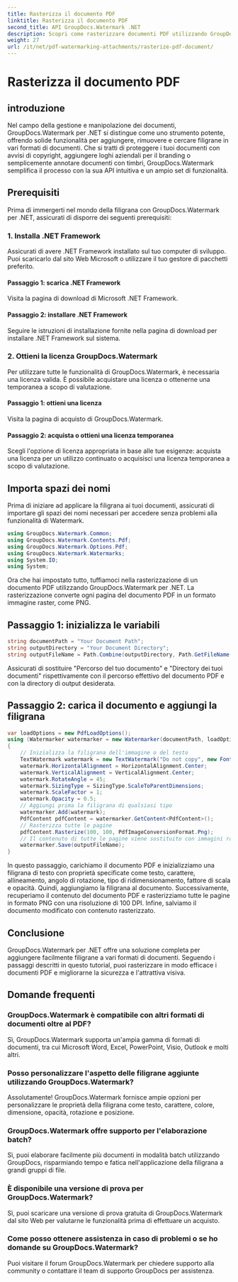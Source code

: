 ```yaml
---
title: Rasterizza il documento PDF
linktitle: Rasterizza il documento PDF
second_title: API GroupDocs.Watermark .NET
description: Scopri come rasterizzare documenti PDF utilizzando GroupDocs.Watermark per .NET. Migliora facilmente la sicurezza dei documenti e l'impatto visivo.
weight: 27
url: /it/net/pdf-watermarking-attachments/rasterize-pdf-document/
---
```


# Rasterizza il documento PDF

## introduzione
Nel campo della gestione e manipolazione dei documenti, GroupDocs.Watermark per .NET si distingue come uno strumento potente, offrendo solide funzionalità per aggiungere, rimuovere e cercare filigrane in vari formati di documenti. Che si tratti di proteggere i tuoi documenti con avvisi di copyright, aggiungere loghi aziendali per il branding o semplicemente annotare documenti con timbri, GroupDocs.Watermark semplifica il processo con la sua API intuitiva e un ampio set di funzionalità.
## Prerequisiti
Prima di immergerti nel mondo della filigrana con GroupDocs.Watermark per .NET, assicurati di disporre dei seguenti prerequisiti:
### 1. Installa .NET Framework
Assicurati di avere .NET Framework installato sul tuo computer di sviluppo. Puoi scaricarlo dal sito Web Microsoft o utilizzare il tuo gestore di pacchetti preferito.
#### Passaggio 1: scarica .NET Framework
Visita la pagina di download di Microsoft .NET Framework.
#### Passaggio 2: installare .NET Framework
Seguire le istruzioni di installazione fornite nella pagina di download per installare .NET Framework sul sistema.
### 2. Ottieni la licenza GroupDocs.Watermark
Per utilizzare tutte le funzionalità di GroupDocs.Watermark, è necessaria una licenza valida. È possibile acquistare una licenza o ottenerne una temporanea a scopo di valutazione.
#### Passaggio 1: ottieni una licenza
Visita la pagina di acquisto di GroupDocs.Watermark.
#### Passaggio 2: acquista o ottieni una licenza temporanea
Scegli l'opzione di licenza appropriata in base alle tue esigenze: acquista una licenza per un utilizzo continuato o acquisisci una licenza temporanea a scopo di valutazione.

## Importa spazi dei nomi
Prima di iniziare ad applicare la filigrana ai tuoi documenti, assicurati di importare gli spazi dei nomi necessari per accedere senza problemi alla funzionalità di Watermark.
```csharp
using GroupDocs.Watermark.Common;
using GroupDocs.Watermark.Contents.Pdf;
using GroupDocs.Watermark.Options.Pdf;
using GroupDocs.Watermark.Watermarks;
using System.IO;
using System;
```

Ora che hai impostato tutto, tuffiamoci nella rasterizzazione di un documento PDF utilizzando GroupDocs.Watermark per .NET. La rasterizzazione converte ogni pagina del documento PDF in un formato immagine raster, come PNG.
## Passaggio 1: inizializza le variabili
```csharp
string documentPath = "Your Document Path";
string outputDirectory = "Your Document Directory";
string outputFileName = Path.Combine(outputDirectory, Path.GetFileName(documentPath));
```
Assicurati di sostituire "Percorso del tuo documento" e "Directory dei tuoi documenti" rispettivamente con il percorso effettivo del documento PDF e con la directory di output desiderata.
## Passaggio 2: carica il documento e aggiungi la filigrana
```csharp
var loadOptions = new PdfLoadOptions();
using (Watermarker watermarker = new Watermarker(documentPath, loadOptions))
{
    // Inizializza la filigrana dell'immagine o del testo
    TextWatermark watermark = new TextWatermark("Do not copy", new Font("Arial", 8));
    watermark.HorizontalAlignment = HorizontalAlignment.Center;
    watermark.VerticalAlignment = VerticalAlignment.Center;
    watermark.RotateAngle = 45;
    watermark.SizingType = SizingType.ScaleToParentDimensions;
    watermark.ScaleFactor = 1;
    watermark.Opacity = 0.5;
    // Aggiungi prima la filigrana di qualsiasi tipo
    watermarker.Add(watermark);
    PdfContent pdfContent = watermarker.GetContent<PdfContent>();
    // Rasterizza tutte le pagine
    pdfContent.Rasterize(100, 100, PdfImageConversionFormat.Png);
    // Il contenuto di tutte le pagine viene sostituito con immagini raster
    watermarker.Save(outputFileName);
}
```
In questo passaggio, carichiamo il documento PDF e inizializziamo una filigrana di testo con proprietà specificate come testo, carattere, allineamento, angolo di rotazione, tipo di ridimensionamento, fattore di scala e opacità. Quindi, aggiungiamo la filigrana al documento. Successivamente, recuperiamo il contenuto del documento PDF e rasterizziamo tutte le pagine in formato PNG con una risoluzione di 100 DPI. Infine, salviamo il documento modificato con contenuto rasterizzato.

## Conclusione
GroupDocs.Watermark per .NET offre una soluzione completa per aggiungere facilmente filigrane a vari formati di documenti. Seguendo i passaggi descritti in questo tutorial, puoi rasterizzare in modo efficace i documenti PDF e migliorarne la sicurezza e l'attrattiva visiva.
## Domande frequenti
### GroupDocs.Watermark è compatibile con altri formati di documenti oltre al PDF?
Sì, GroupDocs.Watermark supporta un'ampia gamma di formati di documenti, tra cui Microsoft Word, Excel, PowerPoint, Visio, Outlook e molti altri.
### Posso personalizzare l'aspetto delle filigrane aggiunte utilizzando GroupDocs.Watermark?
Assolutamente! GroupDocs.Watermark fornisce ampie opzioni per personalizzare le proprietà della filigrana come testo, carattere, colore, dimensione, opacità, rotazione e posizione.
### GroupDocs.Watermark offre supporto per l'elaborazione batch?
Sì, puoi elaborare facilmente più documenti in modalità batch utilizzando GroupDocs, risparmiando tempo e fatica nell'applicazione della filigrana a grandi gruppi di file.
### È disponibile una versione di prova per GroupDocs.Watermark?
Sì, puoi scaricare una versione di prova gratuita di GroupDocs.Watermark dal sito Web per valutarne le funzionalità prima di effettuare un acquisto.
### Come posso ottenere assistenza in caso di problemi o se ho domande su GroupDocs.Watermark?
Puoi visitare il forum GroupDocs.Watermark per chiedere supporto alla community o contattare il team di supporto GroupDocs per assistenza.